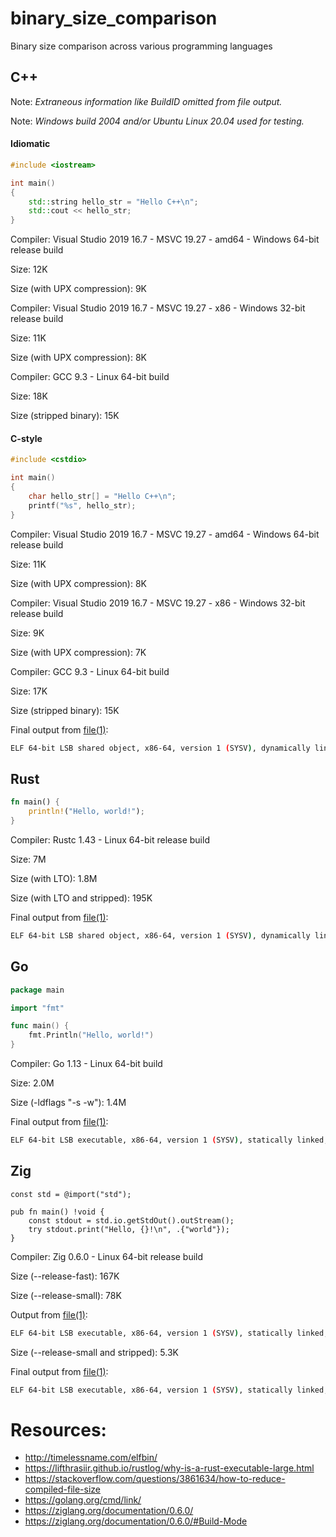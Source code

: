 # binary_size_comparison
Binary size comparison across various programming languages

## C++
Note: *Extraneous information like BuildID omitted from file output.*

Note: *Windows build 2004 and/or Ubuntu Linux 20.04 used for testing.*
#### Idiomatic
```cpp
#include <iostream>

int main()
{
    std::string hello_str = "Hello C++\n";
    std::cout << hello_str;
}
```

Compiler:
Visual Studio 2019 16.7 - MSVC 19.27 - amd64 - Windows 64-bit release build

Size:
12K

Size (with UPX compression):
9K

Compiler:
Visual Studio 2019 16.7 - MSVC 19.27 - x86 - Windows 32-bit release build

Size:
11K

Size (with UPX compression):
8K

Compiler:
GCC 9.3 - Linux 64-bit build

Size:
18K

Size (stripped binary):
15K

#### C-style
```cpp
#include <cstdio>

int main()
{
    char hello_str[] = "Hello C++\n";
    printf("%s", hello_str);
}
```

Compiler:
Visual Studio 2019 16.7 - MSVC 19.27 - amd64 - Windows 64-bit release build

Size:
11K

Size (with UPX compression):
8K

Compiler:
Visual Studio 2019 16.7 - MSVC 19.27 - x86 - Windows 32-bit release build

Size:
9K

Size (with UPX compression):
7K

Compiler:
GCC 9.3 - Linux 64-bit build

Size:
17K

Size (stripped binary):
15K

Final output from [file(1)](https://www.freebsd.org/cgi/man.cgi?query=file):
```sh
ELF 64-bit LSB shared object, x86-64, version 1 (SYSV), dynamically linked, interpreter /lib64/ld-linux-x86-64.so.2, for GNU/Linux 3.2.0, stripped
```

## Rust
```rust
fn main() {
    println!("Hello, world!");
}
```

Compiler:
Rustc 1.43 - Linux 64-bit release build

Size:
7M

Size (with LTO):
1.8M

Size (with LTO and stripped):
195K

Final output from [file(1)](https://www.freebsd.org/cgi/man.cgi?query=file):
```sh
ELF 64-bit LSB shared object, x86-64, version 1 (SYSV), dynamically linked, interpreter /lib64/ld-linux-x86-64.so.2, for GNU/Linux 3.2.0, stripped
```

## Go
```go
package main

import "fmt"

func main() {
    fmt.Println("Hello, world!")
}
```

Compiler:
Go 1.13 - Linux 64-bit build

Size:
2.0M

Size (-ldflags "-s -w"):
1.4M

Final output from [file(1)](https://www.freebsd.org/cgi/man.cgi?query=file):
```sh
ELF 64-bit LSB executable, x86-64, version 1 (SYSV), statically linked, stripped
```

## Zig
```zig
const std = @import("std");

pub fn main() !void {
    const stdout = std.io.getStdOut().outStream();
    try stdout.print("Hello, {}!\n", .{"world"});
}
```

Compiler:
Zig 0.6.0 - Linux 64-bit release build

Size (--release-fast):
167K

Size (--release-small):
78K

Output from [file(1)](https://www.freebsd.org/cgi/man.cgi?query=file):
```sh
ELF 64-bit LSB executable, x86-64, version 1 (SYSV), statically linked, with debug_info, not stripped
```

Size (--release-small and stripped):
5.3K

Final output from [file(1)](https://www.freebsd.org/cgi/man.cgi?query=file):
```sh
ELF 64-bit LSB executable, x86-64, version 1 (SYSV), statically linked, stripped
```

# Resources:
* http://timelessname.com/elfbin/
* https://lifthrasiir.github.io/rustlog/why-is-a-rust-executable-large.html
* https://stackoverflow.com/questions/3861634/how-to-reduce-compiled-file-size
* https://golang.org/cmd/link/
* https://ziglang.org/documentation/0.6.0/
* https://ziglang.org/documentation/0.6.0/#Build-Mode
